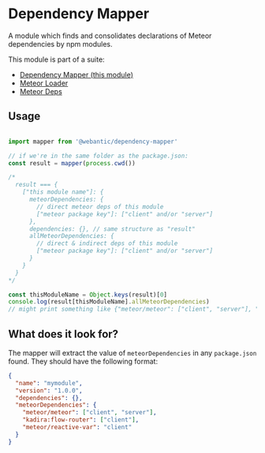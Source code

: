 # Dependency Mapper

A module which finds and consolidates declarations of Meteor dependencies by npm modules.

This module is part of a suite:
 - [Dependency Mapper (this module)](https://github.com/webantic/dependency-mapper)
 - [Meteor Loader](https://github.com/webantic/meteor-loader)
 - [Meteor Deps](https://github.com/webantic/meteor-deps)

## Usage

```js

import mapper from '@webantic/dependency-mapper'

// if we're in the same folder as the package.json:
const result = mapper(process.cwd())

/*
  result === {
    ["this module name"]: {
      meteorDependencies: {
        // direct meteor deps of this module
        ["meteor package key"]: ["client" and/or "server"]
      },
      dependencies: {}, // same structure as "result"
      allMeteorDependencies: {
        // direct & indirect deps of this module
        ["meteor package key"]: ["client" and/or "server"]
      }
    }
  }
*/

const thisModuleName = Object.keys(result)[0]
console.log(result[thisModuleName].allMeteorDependencies)
// might print something like {"meteor/meteor": ["client", "server"], "kadira:flow-router": ["client"]}

```

## What does it look for?

The mapper will extract the value of `meteorDependencies` in any `package.json` found. They should have the following format:
```json
{
  "name": "mymodule",
  "version": "1.0.0",
  "dependencies": {},
  "meteorDependencies": {
    "meteor/meteor": ["client", "server"],
    "kadira:flow-router": ["client"],
    "meteor/reactive-var": "client"
  }
}
```
